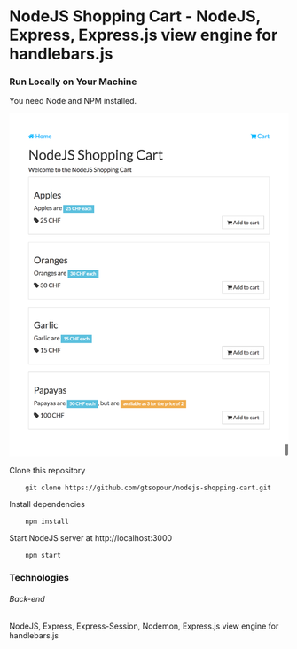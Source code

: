 # NodeJS Shopping Cart - NodeJS, Express, Express.js view engine for handlebars.js

### Run Locally on Your Machine
You need Node and NPM installed.

![NodeJS Shopping Cart](/data/nodejs-cart-1.png?raw=true "NodeJS Shopping Cart")

Clone this repository
``` shell
    git clone https://github.com/gtsopour/nodejs-shopping-cart.git
```

Install dependencies
``` shell
    npm install
```

Start NodeJS server at http://localhost:3000
``` shell
    npm start
```

### Technologies
###### Back-end
NodeJS, Express, Express-Session, Nodemon, Express.js view engine for handlebars.js